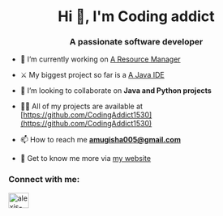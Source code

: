 <h1 align="center">Hi 👋, I'm Coding addict</h1>
<h3 align="center">A passionate software developer</h3>

- 🔭 I’m currently working on [A Resource Manager](https://github.com/CodingAddict1530/ResourceManager)

- ⚔️ My biggest project so far is a [A Java IDE](https://github.com/CodingAddict1530/java_ide)

- 👯 I’m looking to collaborate on **Java and Python projects**

- 👨‍💻 All of my projects are available at [https://github.com/CodingAddict1530](https://github.com/CodingAddict1530)

- 📫 How to reach me **amugisha005@gmail.com**

- 📜 Get to know me more via [my website](https://alexismugisha.netlify.app/)

<h3 align="left">Connect with me:</h3>
<p align="left">
<a href="https://linkedin.com/in/alexis-mugisha" target="blank"><img align="center" src="https://raw.githubusercontent.com/rahuldkjain/github-profile-readme-generator/master/src/images/icons/Social/linked-in-alt.svg" alt="alexis-mugisha" height="30" width="40" /></a>
</p>
